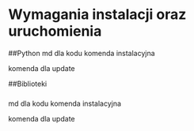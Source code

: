 # Wymagania instalacji oraz uruchomienia

##Python
md dla kodu 
komenda instalacyjna 

komenda dla update 

##Biblioteki 
###
md dla kodu 
komenda instalacyjna 

komenda dla update 
